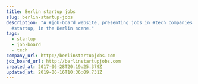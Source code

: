 ```yaml
---
title: Berlin startup jobs
slug: berlin-startup-jobs
description: "A #job-board website, presenting jobs in #tech companies and
  #startup, in the Berlin scene."
tags:
  - startup
  - job-board
  - tech
company_url: http://berlinstartupjobs.com
job_board_url: http://berlinstartupjobs.com
created_at: 2017-06-28T20:19:25.379Z
updated_at: 2019-06-16T10:36:09.731Z
---
```

